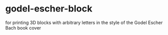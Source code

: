 # godel-escher-block
for printing 3D blocks with arbitrary letters in the style of the Godel Escher Bach book cover
